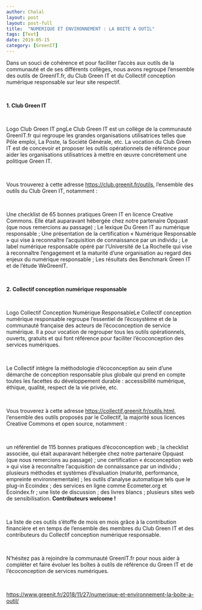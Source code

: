 ```yaml
---
author: Chalal
layout: post
layout: post-full
title:  "NUMERIQUE ET ENVIRONNEMENT : LA BOITE A OUTIL"
tags: [Text]
date: 2019-05-15
category: [GreenIT]
---
```


Dans un souci de cohérence et pour faciliter l’accès aux outils de la communauté et de ses différents collèges, nous avons regroupé l’ensemble des outils de GreenIT.fr, du Club Green IT et du Collectif conception numérique responsable sur leur site respectif.

<br>

**1. Club Green IT**

<br>

Logo Club Green IT pngLe Club Green IT est un collège de la communauté GreenIT.fr qui regroupe les grandes organisations utilisatrices telles que Pôle emploi, La Poste, la Société Générale, etc. La vocation du Club Green IT est de concevoir et proposer les outils opérationnels de référence pour aider les organisations utilisatrices à mettre en œuvre concrètement une politique Green IT.

<br>

Vous trouverez à cette adresse https://club.greenit.fr/outils, l’ensemble des outils du Club Green IT, notamment :

<br>

Une checklist de 65 bonnes pratiques Green IT en licence Creative Commons. Elle était auparavant hébergée chez notre partenaire Opquast (que nous remercions au passage) ;
Le lexique Du Green IT au numérique responsable ;
Une présentation de la certification « Numérique Responsable » qui vise à reconnaître l’acquisition de connaissance par un individu ;
Le label numérique responsable opéré par l’Université de La Rochelle qui vise à reconnaître l’engagement et la maturité d’une organisation au regard des enjeux du numérique responsable ;
Les résultats des Benchmark Green IT et de l’étude WeGreenIT.

<br>

**2. Collectif conception numérique responsable**

<br>

Logo Collectif Conception Numérique ResponsableLe Collectif conception numérique responsable regroupe l’essentiel de l’écosystème et de la communauté française des acteurs de l’écoconception de service numérique. Il a pour vocation de regrouper tous les outils opérationnels, ouverts, gratuits et qui font référence pour faciliter l’écoconception des services numériques.

<br>

Le Collectif intègre la méthodologie d’écoconception au sein d’une démarche de conception responsable plus globale qui prend en compte toutes les facettes du développement durable : accessibilité numérique, éthique, qualité, respect de la vie privée, etc.

<br>

Vous trouverez à cette adresse https://collectif.greenit.fr/outils.html, l’ensemble des outils proposés par le Collectif, la majorité sous licences Creative Commons et open source, notamment :

<br>

un référentiel de 115 bonnes pratiques d’écoconception web ;
la checklist associée, qui était auparavant hébergée chez notre partenaire Opquast (que nous remercions au passage) ;
une certification « écoconception web » qui vise à reconnaître l’acquisition de connaissance par un individu ;
plusieurs méthodes et systèmes d’évaluation (maturité, performance, empreinte environnementale) ;
les outils d’analyse automatique tels que le plug-in Ecoindex ;
des services en ligne comme Ecometer.org et Ecoindex.fr ;
une liste de discussion ;
des livres blancs ;
plusieurs sites web de sensibilisation.
**Contributeurs welcome !**

<br>

La liste de ces outils s’étoffe de mois en mois grâce à la contribution financière et en temps de l’ensemble des membres du Club Green IT et des contributeurs du Collectif conception numérique responsable.

<br>

N’hésitez pas à rejoindre la communauté GreenIT.fr pour nous aider à compléter et faire évoluer les boîtes à outils de référence du Green IT et de l’écoconception de services numériques.

<br>

https://www.greenit.fr/2018/11/27/numerique-et-environnement-la-boite-a-outil/
